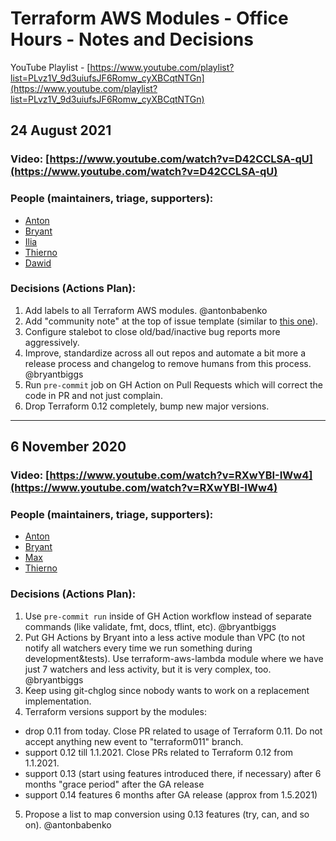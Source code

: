 # Terraform AWS Modules - Office Hours - Notes and Decisions

YouTube Playlist - [https://www.youtube.com/playlist?list=PLvz1V_9d3uiufsJF6Romw_cyXBCqtNTGn](https://www.youtube.com/playlist?list=PLvz1V_9d3uiufsJF6Romw_cyXBCqtNTGn)


## 24 August 2021

### Video: [https://www.youtube.com/watch?v=D42CCLSA-qU](https://www.youtube.com/watch?v=D42CCLSA-qU)

### People (maintainers, triage, supporters):

* [Anton](https://github.com/antonbabenko)
* [Bryant](https://github.com/bryantbiggs)
* [Ilia](https://github.com/DrFaust92)
* [Thierno](https://github.com/barryib)
* [Dawid](https://github.com/daroga0002)

### Decisions (Actions Plan):

1. Add labels to all Terraform AWS modules. @antonbabenko
2. Add "community note" at the top of issue template (similar to [this one](https://github.com/hashicorp/terraform-provider-aws/pull/19632)).
3. Configure stalebot to close old/bad/inactive bug reports more aggressively.
4. Improve, standardize across all out repos and automate a bit more a release process and changelog to remove humans from this process. @bryantbiggs
5. Run `pre-commit` job on GH Action on Pull Requests which will correct the code in PR and not just complain.
6. Drop Terraform 0.12 completely, bump new major versions.


---

## 6 November 2020

### Video: [https://www.youtube.com/watch?v=RXwYBI-IWw4](https://www.youtube.com/watch?v=RXwYBI-IWw4)

### People (maintainers, triage, supporters):

* [Anton](https://github.com/antonbabenko)
* [Bryant](https://github.com/bryantbiggs)
* [Max](https://github.com/max-rocket-internet)
* [Thierno](https://github.com/barryib)

### Decisions (Actions Plan):
1. Use `pre-commit run` inside of GH Action workflow instead of separate commands (like validate, fmt, docs, tflint, etc). @bryantbiggs
2. Put GH Actions by Bryant into a less active module than VPC (to not notify all watchers every time we run something during development&tests). Use terraform-aws-lambda module where we have just 7 watchers and less activity, but it is very complex, too. @bryantbiggs
3. Keep using git-chglog since nobody wants to work on a replacement implementation.
4. Terraform versions support by the modules:
  - drop 0.11 from today. Close PR related to usage of Terraform 0.11. Do not accept anything new event to "terraform011" branch.
  - support 0.12 till 1.1.2021. Close PRs related to Terraform 0.12 from 1.1.2021.
  - support 0.13 (start using features introduced there, if necessary) after 6 months "grace period" after the GA release
  - support 0.14 features 6 months after GA release (approx from 1.5.2021)
5. Propose a list to map conversion using 0.13 features (try, can, and so on). @antonbabenko
